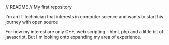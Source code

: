 // README
// My first repository

I'm an IT technician that interests in computer science and wants to start his journey with open source

For now my interest are only C++, web scripting - html, php and a little bit of javascript. But I'm looking onto  expanding my area of experience.
